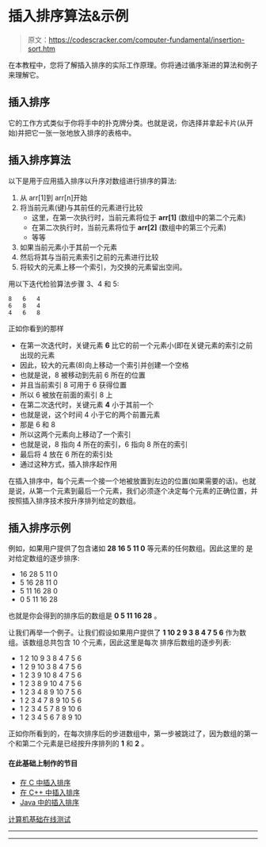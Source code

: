 # 插入排序算法&示例

> 原文：<https://codescracker.com/computer-fundamental/insertion-sort.htm>

在本教程中，您将了解插入排序的实际工作原理。你将通过循序渐进的算法和例子来理解它。

## 插入排序

它的工作方式类似于你将手中的扑克牌分类。也就是说，你选择并拿起卡片(从开始)并把它一张一张地放入排序的表格中。

## 插入排序算法

以下是用于应用插入排序以升序对数组进行排序的算法:

1.  从 arr[1]到 arr[n]开始
2.  将当前元素(键)与其前任的元素进行比较
    *   这里，在第一次执行时，当前元素将位于 **arr[1]** (数组中的第二个元素)
    *   在第二次执行时，当前元素将位于 **arr[2]** (数组中的第三个元素)
    *   等等
3.  如果当前元素小于其前一个元素
4.  然后将其与当前元素索引之前的元素进行比较
5.  将较大的元素上移一个索引，为交换的元素留出空间。

用以下迭代检验算法步骤 3、4 和 5:

```
8   6   4
6   8   4
4   6   8
```

正如你看到的那样

*   在第一次迭代时，关键元素 **6** 比它的前一个元素小(即在关键元素的索引之前出现的元素
*   因此，较大的元素(8)向上移动一个索引并创建一个空格
*   也就是说，8 被移动到先前 6 所在的位置
*   并且当前索引 8 可用于 6 获得位置
*   所以 6 被放在前面的索引 8 上
*   在第二次迭代时，关键元素 **4** 小于其前一个
*   也就是说，这个时间 4 小于它的两个前置元素
*   那是 6 和 8
*   所以这两个元素向上移动了一个索引
*   也就是说，8 指向 4 所在的索引，6 指向 8 所在的索引
*   最后将 4 放在 6 所在的索引处
*   通过这种方式，插入排序起作用

在插入排序中，每个元素一个接一个地被放置到左边的位置(如果需要的话)。也就是说，从第一个元素到最后一个元素，我们必须逐个决定每个元素的正确位置，并按照插入排序技术按升序排列给定的数组。

## 插入排序示例

例如，如果用户提供了包含诸如 **28 16 5 11 0** 等元素的任何数组。因此这里的 是对给定数组的逐步排序:

*   16 28 5 11 0
*   5 16 28 11 0
*   5 11 16 28 0
*   0 5 11 16 28

也就是你会得到的排序后的数组是 **0 5 11 16 28** 。

让我们再举一个例子。让我们假设如果用户提供了 **1 10 2 9 3 8 4 7 5 6** 作为数组。该数组总共包含 10 个元素，因此这里是每次 排序后数组的逐步列表:

*   1 2 10 9 3 8 4 7 5 6
*   1 2 9 10 3 8 4 7 5 6
*   1 2 3 9 10 8 4 7 5 6
*   1 2 3 8 9 10 4 7 5 6
*   1 2 3 4 8 9 10 7 5 6
*   1 2 3 4 7 8 9 10 5 6
*   1 2 3 4 5 7 8 9 10 6
*   1 2 3 4 5 6 7 8 9 10

正如你所看到的，在每次排序后的步进数组中，第一步被跳过了，因为数组的第一个和第二个元素是已经按升序排列的 **1** 和 **2** 。

#### 在此基础上制作的节目

*   [在 C 中插入排序](/c/program/c-program-Insertion-sort.htm)
*   [在 C++ 中插入排序](/cpp/program/cpp-program-Insertion-sort.htm)
*   [Java 中的插入排序](/java/program/java-program-Insertion-sort.htm)

[计算机基础在线测试](/exam/showtest.php?subid=14)

* * *

* * *